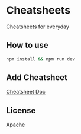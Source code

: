# Cheatsheets

Cheatsheets for everyday

## How to use

```bash
npm install && npm run dev
```

## Add Cheatsheet
[Cheatsheet Doc](https://github.com/RaffeYang/cheatsheets-doc)

## License
[Apache](LICENSE)